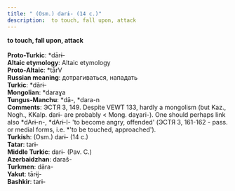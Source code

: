 ```yaml
---
title: " (Osm.) darɨ- (14 c.)"
description:  to touch, fall upon, attack
---
```

<strong> to touch, fall upon, attack</strong><br><br>
<strong>Proto-Turkic</strong>:  *dārɨ-<br>
<strong>Altaic etymology</strong>:  Altaic etymology<br>
<strong> Proto-Altaic</strong>:  *tā́rV<br>
<strong>Russian meaning</strong>:  дотрагиваться, нападать<br>
<strong>Turkic</strong>:  *dārɨ-<br>
<strong>Mongolian</strong>:  *daraɣa<br>
<strong>Tungus-Manchu</strong>:  *dā-, *dara-n<br>
<strong>Comments</strong>:  ЭСТЯ 3, 149. Despite VEWT 133, hardly a mongolism (but Kaz., Nogh., KKalp. darɨ- are probably < Mong. daɣari-). One should perhaps link also *dArɨ-n-, *dArɨ-l- 'to become angry, offended' (ЭСТЯ 3, 161-162 - pass. or medial forms, i.e. *'to be touched, approached').<br>
<strong>Turkish</strong>:  (Osm.) darɨ- (14 c.)<br>
<strong>Tatar</strong>:  tarɨ-<br>
<strong>Middle Turkic</strong>:  darɨ- (Pav. C.)<br>
<strong>Azerbaidzhan</strong>:  daraš-<br>
<strong>Turkmen</strong>:  dāra-<br>
<strong>Yakut</strong>:  tārɨj-<br>
<strong>Bashkir</strong>:  tarɨ-<br>


